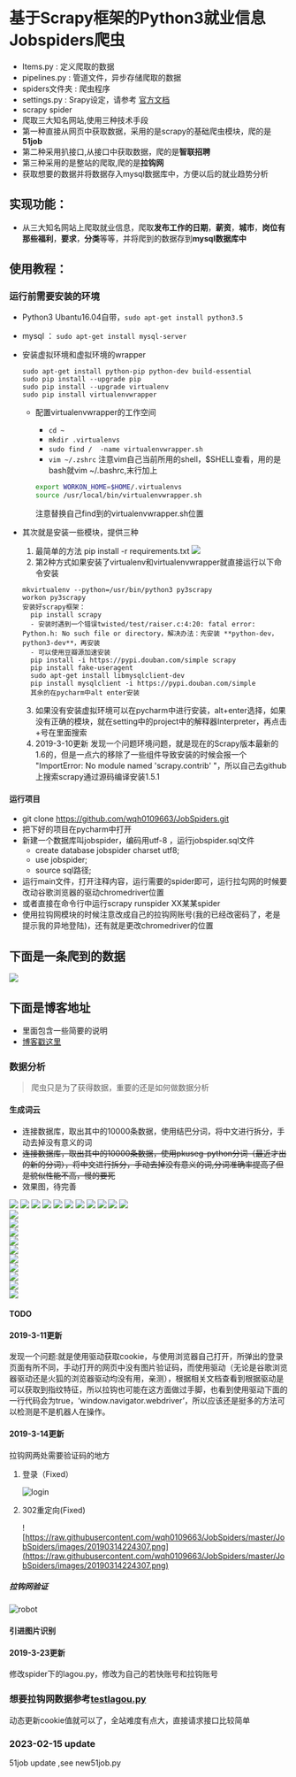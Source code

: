 # 基于Scrapy框架的Python3就业信息Jobspiders爬虫
* Items.py : 定义爬取的数据
* pipelines.py : 管道文件，异步存储爬取的数据
* spiders文件夹 : 爬虫程序
* settings.py : Srapy设定，请参考 [官方文档](https://scrapy-chs.readthedocs.io/zh_CN/latest/topics/settings.html#topics-settings-ref)
* scrapy spider
* 爬取三大知名网站,使用三种技术手段
* 第一种直接从网页中获取数据，采用的是scrapy的基础爬虫模块，爬的是**51job**
* 第二种采用扒接口,从接口中获取数据，爬的是**智联招聘**
* 第三种采用的是整站的爬取,爬的是**拉钩网**
* 获取想要的数据并将数据存入mysql数据库中，方便以后的就业趋势分析
## 实现功能：
* 从三大知名网站上爬取就业信息，爬取**发布工作的日期**，**薪资**，**城市**，**岗位有那些福利**，**要求**，**分类**等等，并将爬到的数据存到**mysql数据库中**
##  使用教程：
###  运行前需要安装的环境
* Python3 Ubantu16.04自带，```sudo apt-get install python3.5```
* mysql ： ```sudo apt-get install mysql-server```
* 安装虚拟环境和虚拟环境的wrapper
  ```
  sudo apt-get install python-pip python-dev build-essential
  sudo pip install --upgrade pip
  sudo pip install --upgrade virtualenv
  sudo pip install virtualenvwrapper
  ```
  - 配置virtualenvwrapper的工作空间

      - ```cd ~```
      - ```mkdir .virtualenvs```
      - ```sudo find /  -name virtualenvwrapper.sh```
      - ```vim ~/.zshrc``` 注意vim自己当前所用的shell，$SHELL查看，用的是bash就vim ~/.bashrc,末行加上
      ```Bash
      export WORKON_HOME=$HOME/.virtualenvs
      source /usr/local/bin/virtualenvwrapper.sh
      ``` 
      注意替换自己find到的virtualenvwrapper.sh位置

* 其次就是安装一些模块，提供三种
  1. 最简单的方法 pip install -r requirements.txt
  ![](https://github.com/wqh0109663/JobSpiders/raw/master/JobSpiders/images/virtualenv.png)
  2. 第2种方式如果安装了virtualenv和virtualenvwrapper就直接运行以下命令安装
    ```
    mkvirtualenv --python=/usr/bin/python3 py3scrapy
    workon py3scrapy
    安装好scrapy框架：
      pip install scrapy
      - 安装时遇到一个错误twisted/test/raiser.c:4:20: fatal error: Python.h: No such file or directory，解决办法：先安装 **python-dev，python3-dev**，再安装
      - 可以使用豆瓣源加速安装
      pip install -i https://pypi.douban.com/simple scrapy
      pip install fake-useragent
      sudo apt-get install libmysqlclient-dev
      pip install mysqlclient -i https://pypi.douban.com/simple
      其余的在pycharm中alt enter安装

   ```

  3. 如果没有安装虚拟环境可以在pycharm中进行安装，alt+enter选择，如果没有正确的模块，就在setting中的project中的解释器Interpreter，再点击+号在里面搜索
  4. 2019-3-10更新 发现一个问题环境问题，就是现在的Scrapy版本最新的1.6的，但是一点六的移除了一些组件导致安装的时候会报一个 "ImportError: No module named 'scrapy.contrib' "，所以自己去github上搜索scrapy通过源码编译安装1.5.1
####  运行项目
* git clone https://github.com/wqh0109663/JobSpiders.git
* 把下好的项目在pycharm中打开
* 新建一个数据库叫jobspider，编码用utf-8 ，运行jobspider.sql文件
  - create database jobspider charset utf8;
  - use jobspider;
  - source sql路径;
* 运行main文件，打开注释内容，运行需要的spider即可，运行拉勾网的时候要改动谷歌浏览器的驱动chromedriver位置
* 或者直接在命令行中运行scrapy runspider XX某某spider
* 使用拉钩网模块的时候注意改成自己的拉钩网账号(我的已经改密码了，老是提示我的异地登陆)，还有就是更改chromedriver的位置

##  下面是一条爬到的数据

![](https://github.com/wqh0109663/JobSpiders/raw/master/JobSpiders/images/java.png)   

##  下面是博客地址
* 里面包含一些简要的说明
* [博客戳这里](https://blog.csdn.net/qq_36992605/article/details/81382110)

### 数据分析
> 爬虫只是为了获得数据，重要的还是如何做数据分析

#### 生成词云
* 连接数据库，取出其中的10000条数据，使用结巴分词，将中文进行拆分，手动去掉没有意义的词
* ~~连接数据库，取出其中的10000条数据，使用pkuseg-python分词（最近才出的新的分词），将中文进行拆分，手动去掉没有意义的词,分词准确率提高了但是貌似性能不高，慢的要死~~
* 效果图，待完善  

![](https://github.com/wqh0109663/JobSpiders/raw/master/data/image.png)
![](https://github.com/wqh0109663/JobSpiders/raw/master/JobSpiders/images/AI岗位地点分布.png)
![](https://github.com/wqh0109663/JobSpiders/raw/master/JobSpiders/images/C++岗位地点分布.png) 
![](https://github.com/wqh0109663/JobSpiders/raw/master/JobSpiders/images/job_classification.png) 
![](https://github.com/wqh0109663/JobSpiders/raw/master/JobSpiders/images/Python前二十需求.png) 
![](https://github.com/wqh0109663/JobSpiders/raw/master/JobSpiders/images/Python岗位地点分布.png) 
![](https://github.com/wqh0109663/JobSpiders/raw/master/JobSpiders/images/大数据岗位地点分布.png) 
![](https://github.com/wqh0109663/JobSpiders/raw/master/JobSpiders/images/岗位地点分布.png) 
![](https://github.com/wqh0109663/JobSpiders/raw/master/JobSpiders/images/算法岗位地点分布.png)
![](https://github.com/wqh0109663/JobSpiders/raw/master/JobSpiders/images/图片1.png)
![](https://github.com/wqh0109663/JobSpiders/raw/master/JobSpiders/images/图片2.png)  
![](https://github.com/wqh0109663/JobSpiders/raw/master/JobSpiders/images/图片3.png)  
![](https://github.com/wqh0109663/JobSpiders/raw/master/JobSpiders/images/图片4.png)  
![](https://github.com/wqh0109663/JobSpiders/raw/master/JobSpiders/images/图片5.png)  
![](https://github.com/wqh0109663/JobSpiders/raw/master/JobSpiders/images/图片6.png)  
![](https://github.com/wqh0109663/JobSpiders/raw/master/JobSpiders/images/图片7.png)  
![](https://github.com/wqh0109663/JobSpiders/raw/master/JobSpiders/images/图片8.png)  
![](https://github.com/wqh0109663/JobSpiders/raw/master/JobSpiders/images/图片9.png)  
![](https://github.com/wqh0109663/JobSpiders/raw/master/JobSpiders/images/图片10.png)  
![](https://github.com/wqh0109663/JobSpiders/raw/master/JobSpiders/images/图片11.png)  
![](https://github.com/wqh0109663/JobSpiders/raw/master/JobSpiders/images/图片12.png)      

#### TODO

#### 2019-3-11更新
发现一个问题:就是使用驱动获取cookie，与使用浏览器自己打开，所弹出的登录页面有所不同，手动打开的网页中没有图片验证码，而使用驱动（无论是谷歌浏览器驱动还是火狐的浏览器驱动均没有用，亲测），根据相关文档查看到根据驱动是可以获取到指纹特征，所以拉钩也可能在这方面做过手脚，也看到使用驱动下面的一行代码会为true，‘window.navigator.webdriver’，所以应该还是挺多的方法可以检测是不是机器人在操作。
#### 2019-3-14更新
拉钩网两处需要验证码的地方
1. 登录（Fixed）

    ![login](https://raw.githubusercontent.com/wqh0109663/JobSpiders/master/JobSpiders/images/login.png)

2. 302重定向(Fixed)  

    ![https://raw.githubusercontent.com/wqh0109663/JobSpiders/master/JobSpiders/images/20190314224307.png](https://raw.githubusercontent.com/wqh0109663/JobSpiders/master/JobSpiders/images/20190314224307.png)
##### 拉钩网验证  

   ![robot](https://raw.githubusercontent.com/wqh0109663/JobSpiders/master/JobSpiders/images/robot.png)

#### 引进图片识别
#### 2019-3-23更新
修改spider下的lagou.py，修改为自己的若快账号和拉钩账号

### 想要拉钩网数据参考[testlagou.py](https://github.com/wqh0109663/JobSpiders/blob/master/JobSpiders/spiders/testlagou.py)
动态更新cookie值就可以了，全站难度有点大，直接请求接口比较简单


### 2023-02-15 update
51job update ,see new51job.py




